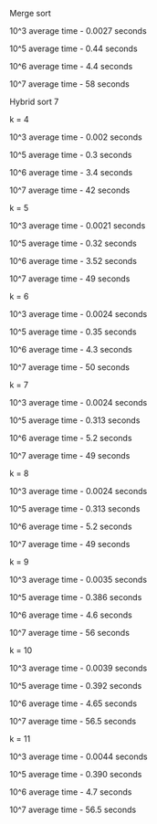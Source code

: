 Merge sort

10^3 average time - 0.0027 seconds

10^5 average time - 0.44 seconds

10^6 average time - 4.4 seconds

10^7 average time - 58 seconds

Hybrid sort 7

k = 4

10^3 average time - 0.002 seconds

10^5 average time - 0.3 seconds

10^6 average time - 3.4 seconds

10^7 average time - 42 seconds

k = 5

10^3 average time - 0.0021 seconds

10^5 average time - 0.32 seconds

10^6 average time - 3.52 seconds

10^7 average time - 49 seconds

k = 6

10^3 average time - 0.0024 seconds

10^5 average time - 0.35 seconds

10^6 average time - 4.3 seconds

10^7 average time - 50 seconds

k = 7

10^3 average time - 0.0024 seconds

10^5 average time - 0.313 seconds

10^6 average time - 5.2 seconds

10^7 average time - 49 seconds

k = 8

10^3 average time - 0.0024 seconds

10^5 average time - 0.313 seconds

10^6 average time - 5.2 seconds

10^7 average time - 49 seconds

k = 9

10^3 average time - 0.0035 seconds

10^5 average time - 0.386 seconds

10^6 average time - 4.6 seconds

10^7 average time - 56 seconds

k = 10

10^3 average time - 0.0039 seconds

10^5 average time - 0.392 seconds

10^6 average time - 4.65 seconds

10^7 average time - 56.5 seconds

k = 11

10^3 average time - 0.0044 seconds

10^5 average time - 0.390 seconds

10^6 average time - 4.7 seconds

10^7 average time - 56.5 seconds
